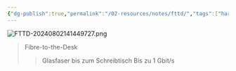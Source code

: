 ```yaml
---
{"dg-publish":true,"permalink":"/02-resources/notes/fttd/","tags":["hardware","netzwerk"],"noteIcon":"","updated":"2025-08-26T16:35:04.000+02:00"}
---
```


![FTTD-20240802141449727.png](/img/user/02%20-%20RESOURCES/Files/IMG/FTTD-20240802141449727.png)
>Fibre-to-the-Desk
>>Glasfaser bis zum Schreibtisch
>>Bis zu 1 Gbit/s